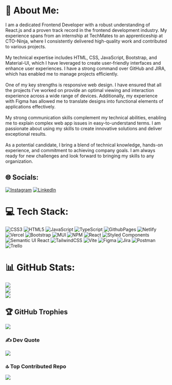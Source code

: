 # 💫 About Me:
I am a dedicated Frontend Developer with a robust understanding of React.js and a proven track record in the frontend development industry. My experience spans from an internship at TechMates to an apprenticeship at CTO-Ninja, where I consistently delivered high-quality work and contributed to various projects.<br><br>My technical expertise includes HTML, CSS, JavaScript, Bootstrap, and Material-UI, which I have leveraged to create user-friendly interfaces and enhance user experiences. I have a strong command over GitHub and JIRA, which has enabled me to manage projects efficiently.<br><br>One of my key strengths is responsive web design. I have ensured that all the projects I’ve worked on provide an optimal viewing and interaction experience across a wide range of devices. Additionally, my experience with Figma has allowed me to translate designs into functional elements of applications effectively.<br><br>My strong communication skills complement my technical abilities, enabling me to explain complex web app issues in easy-to-understand terms. I am passionate about using my skills to create innovative solutions and deliver exceptional results.<br><br>As a potential candidate, I bring a blend of technical knowledge, hands-on experience, and commitment to achieving company goals. I am always ready for new challenges and look forward to bringing my skills to any organization.


## 🌐 Socials:
[![Instagram](https://img.shields.io/badge/Instagram-%23E4405F.svg?logo=Instagram&logoColor=white)](https://www.instagram.com/manish_guhe_818?igsh=bHU3bjQ5Yzh4c2oy) [![LinkedIn](https://img.shields.io/badge/LinkedIn-%230077B5.svg?logo=linkedin&logoColor=white)](https://www.linkedin.com/in/manish-guhe-4860711b3/) 

# 💻 Tech Stack:
![CSS3](https://img.shields.io/badge/css3-%231572B6.svg?style=for-the-badge&logo=css3&logoColor=white) ![HTML5](https://img.shields.io/badge/html5-%23E34F26.svg?style=for-the-badge&logo=html5&logoColor=white) ![JavaScript](https://img.shields.io/badge/javascript-%23323330.svg?style=for-the-badge&logo=javascript&logoColor=%23F7DF1E) ![TypeScript](https://img.shields.io/badge/typescript-%23007ACC.svg?style=for-the-badge&logo=typescript&logoColor=white) ![GithubPages](https://img.shields.io/badge/github%20pages-121013?style=for-the-badge&logo=github&logoColor=white) ![Netlify](https://img.shields.io/badge/netlify-%23000000.svg?style=for-the-badge&logo=netlify&logoColor=#00C7B7) ![Vercel](https://img.shields.io/badge/vercel-%23000000.svg?style=for-the-badge&logo=vercel&logoColor=white) ![Bootstrap](https://img.shields.io/badge/bootstrap-%238511FA.svg?style=for-the-badge&logo=bootstrap&logoColor=white) ![MUI](https://img.shields.io/badge/MUI-%230081CB.svg?style=for-the-badge&logo=mui&logoColor=white) ![NPM](https://img.shields.io/badge/NPM-%23CB3837.svg?style=for-the-badge&logo=npm&logoColor=white) ![React](https://img.shields.io/badge/react-%2320232a.svg?style=for-the-badge&logo=react&logoColor=%2361DAFB) ![Styled Components](https://img.shields.io/badge/styled--components-DB7093?style=for-the-badge&logo=styled-components&logoColor=white) ![Semantic UI React](https://img.shields.io/badge/Semantic%20UI%20React-%2335BDB2.svg?style=for-the-badge&logo=SemanticUIReact&logoColor=white) ![TailwindCSS](https://img.shields.io/badge/tailwindcss-%2338B2AC.svg?style=for-the-badge&logo=tailwind-css&logoColor=white) ![Vite](https://img.shields.io/badge/vite-%23646CFF.svg?style=for-the-badge&logo=vite&logoColor=white) ![Figma](https://img.shields.io/badge/figma-%23F24E1E.svg?style=for-the-badge&logo=figma&logoColor=white) ![Jira](https://img.shields.io/badge/jira-%230A0FFF.svg?style=for-the-badge&logo=jira&logoColor=white) ![Postman](https://img.shields.io/badge/Postman-FF6C37?style=for-the-badge&logo=postman&logoColor=white) ![Trello](https://img.shields.io/badge/Trello-%23026AA7.svg?style=for-the-badge&logo=Trello&logoColor=white)
# 📊 GitHub Stats:
![](https://github-readme-stats.vercel.app/api?username=manishguhe301&theme=dark&hide_border=false&include_all_commits=true&count_private=true)<br/>
![](https://github-readme-streak-stats.herokuapp.com/?user=manishguhe301&theme=dark&hide_border=false)<br/>
![](https://github-readme-stats.vercel.app/api/top-langs/?username=manishguhe301&theme=dark&hide_border=false&include_all_commits=true&count_private=true&layout=compact)

## 🏆 GitHub Trophies
![](https://github-profile-trophy.vercel.app/?username=manishguhe301&theme=radical&no-frame=false&no-bg=true&margin-w=4)

### ✍️ Dev Quote
![](https://quotes-github-readme.vercel.app/api?type=vetical&theme=radical)

### 🔝 Top Contributed Repo
![](https://github-contributor-stats.vercel.app/api?username=manishguhe301&limit=5&theme=dark&combine_all_yearly_contributions=true)

<!-- Proudly created with GPRM ( https://gprm.itsvg.in ) -->

